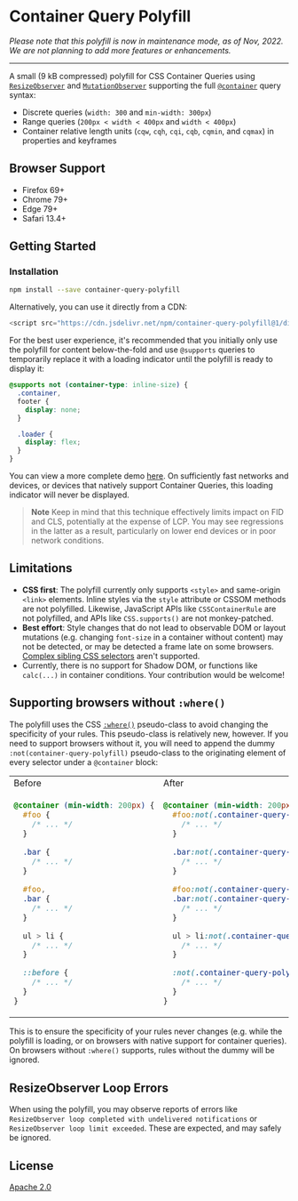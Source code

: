 # Container Query Polyfill

*Please note that this polyfill is now in maintenance mode, as of Nov, 2022. We are not planning to add more features or enhancements.*
____________________________

A small (9 kB compressed) polyfill for CSS Container Queries using [`ResizeObserver`](https://developer.mozilla.org/en-US/docs/Web/API/ResizeObserver) and [`MutationObserver`](https://developer.mozilla.org/en-US/docs/Web/API/MutationObserver) supporting the full [`@container`](https://drafts.csswg.org/css-contain-3/) query syntax:

- Discrete queries (`width: 300` and `min-width: 300px`)
- Range queries (`200px < width < 400px` and `width < 400px`)
- Container relative length units (`cqw`, `cqh`, `cqi`, `cqb`, `cqmin`, and `cqmax`) in properties and keyframes

## Browser Support

- Firefox 69+
- Chrome 79+
- Edge 79+
- Safari 13.4+

## Getting Started

### Installation

```bash
npm install --save container-query-polyfill
```

Alternatively, you can use it directly from a CDN:

```js
<script src="https://cdn.jsdelivr.net/npm/container-query-polyfill@1/dist/container-query-polyfill.modern.js"></script>
```

For the best user experience, it's recommended that you initially only use the polyfill for content below-the-fold and use `@supports` queries to temporarily replace it with a loading indicator until the polyfill is ready to display it:

```css
@supports not (container-type: inline-size) {
  .container,
  footer {
    display: none;
  }

  .loader {
    display: flex;
  }
}
```

You can view a more complete demo [here](https://codesandbox.io/s/smoosh-glitter-m2ub4w?file=/index.html). On sufficiently fast networks and devices, or devices that natively support Container Queries, this loading indicator will never be displayed.

> **Note**
> Keep in mind that this technique effectively limits impact on FID and CLS, potentially at the expense of LCP. You may see regressions in the latter as a result, particularly on lower end devices or in poor network conditions.

## Limitations

- **CSS first**: The polyfill currently only supports `<style>` and same-origin `<link>` elements. Inline styles via the `style` attribute or CSSOM methods are not polyfilled. Likewise, JavaScript APIs like `CSSContainerRule` are not polyfilled, and APIs like `CSS.supports()` are not monkey-patched.
- **Best effort**: Style changes that do not lead to observable DOM or layout mutations (e.g. changing `font-size` in a container without content) may not be detected, or may be detected a frame late on some browsers. [Complex sibling CSS selectors](https://github.com/GoogleChromeLabs/container-query-polyfill/issues/56) aren't supported.
- Currently, there is no support for Shadow DOM, or functions like `calc(...)` in container conditions. Your contribution would be welcome!

## Supporting browsers without `:where()`

The polyfill uses the CSS [`:where()`](https://developer.mozilla.org/en-US/docs/Web/CSS/:where) pseudo-class to avoid changing the specificity of your rules. This pseudo-class is relatively new, however. If you need to support browsers without it, you will need to append the dummy `:not(container-query-polyfill)` pseudo-class to the originating element of every selector under a `@container` block:

<table>
<tr>
<td> Before </td> <td> After </td>
</tr>
<tr>
<td>

```css
@container (min-width: 200px) {
  #foo {
    /* ... */
  }

  .bar {
    /* ... */
  }

  #foo,
  .bar {
    /* ... */
  }

  ul > li {
    /* ... */
  }

  ::before {
    /* ... */
  }
}
```

</td>
<td>

```css
@container (min-width: 200px) {
  #foo:not(.container-query-polyfill) {
    /* ... */
  }

  .bar:not(.container-query-polyfill) {
    /* ... */
  }

  #foo:not(.container-query-polyfill),
  .bar:not(.container-query-polyfill) {
    /* ... */
  }

  ul > li:not(.container-query-polyfill) {
    /* ... */
  }

  :not(.container-query-polyfill)::before {
    /* ... */
  }
}
```

</td>
</tr>
</table>

This is to ensure the specificity of your rules never changes (e.g. while the polyfill is loading, or on browsers with native support for container queries). On browsers without `:where()` supports, rules without the dummy will be ignored.

## ResizeObserver Loop Errors

When using the polyfill, you may observe reports of errors like `ResizeObserver loop completed with undelivered notifications` or `ResizeObserver loop limit exceeded`. These are expected, and may safely be ignored.

## License

[Apache 2.0](LICENSE)
